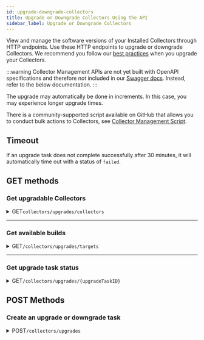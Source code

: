 ```yaml
---
id: upgrade-downgrade-collectors
title: Upgrade or Downgrade Collectors Using the API
sidebar_label: Upgrade or Downgrade Collectors
---
```


View and manage the software versions of your Installed Collectors through HTTP endpoints. Use these HTTP endpoints to upgrade or downgrade Collectors. We recommend you follow our [best practices](/docs/send-data/collection/upgrade-collectors#collector-upgrade-best-practices) when you upgrade your Collectors.

:::warning
Collector Management APIs are not yet built with OpenAPI specifications and therefore not included in our [Swagger docs](https://api.sumologic.com/docs/). Instead, refer to the below documentation.
:::

The upgrade may automatically be done in increments. In this case, you may experience longer upgrade times.

There is a community-supported script available on GitHub that allows you to conduct bulk actions to Collectors, see [Collector Management Script](https://github.com/SumoLogic/collector-management-client).

## Timeout

If an upgrade task does not complete successfully after 30 minutes, it will automatically time out with a status of `failed`.

## GET methods

### Get upgradable Collectors

<details>
<summary><span className="api get">GET</span><code>collectors/upgrades/collectors</code></summary>
<p/>

Sends a request to get Collectors you can upgrade.

**Request Headers**

| Key          | Value              |
|:------------ |:------------------ |
| Content-Type | `application/json` |
| Accept       | `application/json` |


**Query Parameters**

| Parameter | Type   | Required | Default        | Description                                |
|:--------- |:------ |:-------- |:-------------- |:------------------------------- |
| `toVersion` | String | No       | Latest Version | Collector build to upgrade (or downgrade) to. If not specified, upgrades to the latest version. |
| `offset`    | Int    | No       | 0              | Offset into the list of Collectors.                                                             |
| `limit`     | Int    | No       | 50             | Maximum number of Collectors to return.                                                         |


**Status Code**

| Code | Text                   | Description            |
|:---- |:---------------------- |:----------------------------------------------- |
| `200`  | OK                     | Upgradable Collectors were retrieved and provided in the response payload. |
| `415`  | Unsupported Media Type | Content-Type wasn't set to `application/json`.                             |
| `400`  | Bad Request            | A parameter wasn't valid.                                                  |

**Success Result**

A JSON document containing the upgradable collectors.

**Sample Session**

```bash title="Sample request"
curl -i -u "<accessId>:<accessKey>" -X GET https://api.sumologic.com/api/v1/collectors/upgrades/collectors
```

```json title="Sample response"
{
    "collectors": [
        {
            "id": 100000000,
            "name": "SumoCollector_Local",
            "hostName": "TestHost",
            "timeZone": "UTC",
            "links": [
                {
                    "rel": "sources",
                    "href": "/v1/collectors/100000000/sources"
                }
            ],
            "ephemeral": false,
            "sourceSyncMode": "UI",
            "collectorType": "Installable",
            "collectorVersion": "20.1-2749",
            "osVersion": "10.11.5",
            "osName": "Mac OS X",
            "osArch": "x86_64",
            "lastSeenAlive": 1465848876035,
            "alive": true
        }
    ]
}
```
</details>

---
### Get available builds

<details>
<summary><span className="api get">GET</span><code>/collectors/upgrades/targets</code></summary>
<p/>

**Request Headers**

| Key          | Value              |
|:------------ |:------------------ |
| Content-Type | `application/json` |
| Accept       | `application/json` |

**Query Parameters**

None

**Status Code**

| Code | Text                   | Description                                                      |
|:---- |:---------------------- |:------------------------------ |
| `200`  | OK                     | The build information has been returned in the response payload. |
| `415`  | Unsupported Media Type | Content-Type wasn't set to `application/json`.                   |


**Success Result**

A JSON document containing the versions of collector builds, which includes the following fields.

| Field   | Data Type | Description                    |
| :-------| :--------|:------------------------------ |
| `version` | string    | Version of the collector build.  |
| `latest`  | boolean   | Whether it's the latest version. |

#### Examples

```bash title="Sample request"
curl -i -u "<accessId>:<accessKey>" -X GET https://api.sumologic.com/api/v1/collectors/upgrades/targets
```

```json title="Sample response"
{
  "targets": [
  {
    "version": "19.115-37",
    "latest": false
  },
  ...
  {
    "version": "20.1-2749",
    "latest": true
  }
 ]
}
```
</details>

---
### Get upgrade task status

<details>
<summary><span className="api get">GET</span><code>/collectors/upgrades/&#123;upgradeTaskID&#125;</code></summary>
<p/>

After obtaining the upgrade job ID, you can obtain the status of the upgrade task from the status endpoint.

**Request Headers**

| Key          | Value              |
| :----------- | :----------------- |
| Content-Type | `application/json` |
| Accept       | `application/json` |


**Query Parameters**

| Parameter     | Type | Required | Description                    |
|:------------- |:---- |:-------- |:------------------------------ |
| `upgradeTaskID` | Long | Yes      | Task ID from the upgrade task. |


**Status Code**

| Code | Text                   | Description        |
|:---- |:---------------------- |:--------------------- |
| `200`  | OK                     | The upgrade task status has been returned in the response. |
| `415`  | Unsupported Media Type | Content-Type wasn't set to `application/json`.             |
| `404`  | Not found              | The upgrade task ID was not found.                         |

**Success Result**

A success result generates a JSON document containing the upgrade task status, including the following fields.

|Field        |Description                             |
|:------------|:--------------------------------------|
|`collectorId`  |Collector ID of this upgrade task (long).           |
|`toVersion`    |Target version of this upgrade task (string).         |
|`requestedTime`|UNIX timestamp when the upgrade task is requested (long).  |
|status    | Status code for the upgrade task (integer):<br/>0 - not started<br/>1 - pending, the upgrade is issued awaiting a response from the Collector.<br/>2 - succeeded<br/>3 - failed<br/>6 - Progressing, the upgrade is running on the Collector.|
|`message`      |Any additional message, normally a failed reason (string).   |

**Sample session**

```bash title="Sample request"
curl -i -u "<accessId>:<accessKey>" -X GET https://api.sumologic.com/api/v1/collectors/upgrades/12345
```

```json title="Sample response"
{
    "upgrade": {
        "id": 12345,
        "collectorId": 100000000,
        "toVersion": "19.152-1",
        "requestTime": 1465855411044,
        "status": 2,
        "message": ""
    }
}
```
</details>

## POST Methods

### Create an upgrade or downgrade task

<details>
<summary><span className="api post">POST</span><code>/collectors/upgrades</code></summary>
<p/>

**Request Headers**

|Key         |Value             |
|:-----------|:-----------------|
|Content-Type|`application/json`|
|Accept      |`application/json`|

**Query Parameters**

None

**JSON Payload Parameters**

|Parameter  |Type  |Required|Default       |Description                                                                                    |
|:----------|:-----|:-------|:-------------|:----------------------------------------------------------------------------------------------|
|collectorId|Long  |Yes     |              |Identifier of the Collector to upgrade (or downgrade).                                         |
|toVersion  |String|No      |Latest version|Collector build to upgrade (or downgrade) to. If not specified, upgrades to the latest version.|

**Status Code**

|Code|Text                  |Description                                     |
|:---|:---------------------|:-----------------------------------------------|
|202 |Accepted              |The upgrade task has been created successfully. |
|415 |Unsupported Media Type|`Content-Type` wasn't set to `application/json`.|
|400 |Bad Request           |Generic request error by the client.            |

**Success Result**

With success, a JSON document is returned containing the ID and link of the newly created upgrade task. This is an opaque string to use for following upgrade status checking API.

**Error Result**

A status code 400 will be returned with following error codes.

|Code                     |Description        |
|:------------------------|:-------|
|collector.invalid        |The Collector ID was not provided, doesn't exist, or the user doesn't have permission to use it.|
|collector.type.invalid   |The Collector is not an Installed Collector (it is a Hosted Collector).                         |
|collector.not.alive      |The Collector is not running.                                                                   |
|collector.in.upgrading   |The Collector is currently being upgraded.                                                      |
|collector.version.invalid|The upgrade version was not provided, or the version is not valid.                              |

**Sample Session**

```bash title="Sample request"
curl -i -u "<accessId>:<accessKey>" -H "Content-Type: application/json" -X POST -d '{"collectorId":100000000,"toVersion":"19.152-1"}'
https://api.sumologic.com/api/v1/collectors/upgrades
```

```json title="Sample response"
{
    "id": "12345",
    "link": {
        "rel": "self",
        "href": "/v1/collectors/upgrades/12345"
    }
}
```

</details>
